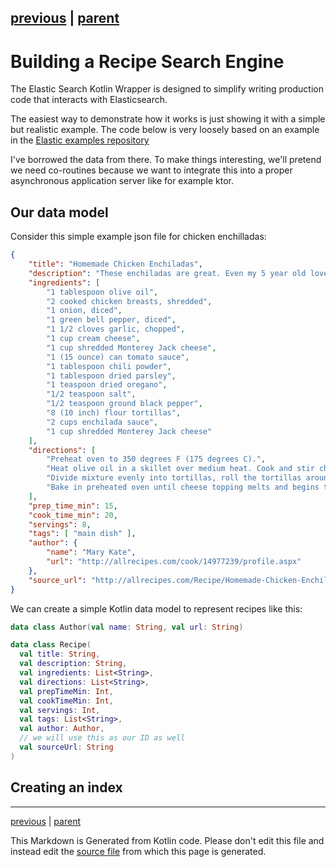 [previous](coroutines.md) | [parent](index.md)
---

# Building a Recipe Search Engine

The Elastic Search Kotlin Wrapper is designed to simplify writing production code that
interacts with Elasticsearch.

The easiest way to demonstrate how it works is just showing it with a simple but realistic 
example. The code below is very loosely based on an example in the 
[Elastic examples repository](https://github.com/elastic/examples/tree/master/Search/recipe_search_java)

I've borrowed the data from there. To make things interesting, we'll pretend we need co-routines 
because we want to integrate this into a proper asynchronous application server like for example 
ktor.

## Our data model

Consider this simple example json file for chicken enchilladas:

```json
{
	"title": "Homemade Chicken Enchiladas",
	"description": "These enchiladas are great. Even my 5 year old loves them!",
	"ingredients": [
		"1 tablespoon olive oil",
		"2 cooked chicken breasts, shredded",
		"1 onion, diced",
		"1 green bell pepper, diced",
		"1 1/2 cloves garlic, chopped",
		"1 cup cream cheese",
		"1 cup shredded Monterey Jack cheese",
		"1 (15 ounce) can tomato sauce",
		"1 tablespoon chili powder",
		"1 tablespoon dried parsley",
		"1 teaspoon dried oregano",
		"1/2 teaspoon salt",
		"1/2 teaspoon ground black pepper",
		"8 (10 inch) flour tortillas",
		"2 cups enchilada sauce",
		"1 cup shredded Monterey Jack cheese"
	],
	"directions": [
		"Preheat oven to 350 degrees F (175 degrees C).",
		"Heat olive oil in a skillet over medium heat. Cook and stir chicken, onion, green bell pepper, garlic, cream cheese, and 1 cup Monterey Jack cheese in hot oil until the cheese melts, about 5 minutes. Stir tomato sauce, chili powder, parsley, oregano, salt, and black pepper into the chicken mixture.",
		"Divide mixture evenly into tortillas, roll the tortillas around the filling, and arrange in a baking dish. Cover with enchilada sauce and remaining 1 cup Monterey Jack cheese.",
		"Bake in preheated oven until cheese topping melts and begins to brown, about 15 minutes."
	],
	"prep_time_min": 15,
	"cook_time_min": 20,
	"servings": 8,
	"tags": [ "main dish" ],
	"author": {
		"name": "Mary Kate",
		"url": "http://allrecipes.com/cook/14977239/profile.aspx"
	},
	"source_url": "http://allrecipes.com/Recipe/Homemade-Chicken-Enchiladas/Detail.aspx"
}

```

We can create a simple Kotlin data model to represent recipes like this:

```kotlin
data class Author(val name: String, val url: String)

data class Recipe(
  val title: String,
  val description: String,
  val ingredients: List<String>,
  val directions: List<String>,
  val prepTimeMin: Int,
  val cookTimeMin: Int,
  val servings: Int,
  val tags: List<String>,
  val author: Author,
  // we will use this as our ID as well
  val sourceUrl: String
)
```

## Creating an index



---

[previous](coroutines.md) | [parent](index.md)

This Markdown is Generated from Kotlin code. Please don't edit this file and instead edit the [source file](https://github.com/jillesvangurp/es-kotlin-wrapper-client/tree/master/src/test/kotlin/io/inbot/eskotlinwrapper/manual/BuildingARealSearchEngine.kt) from which this page is generated.
